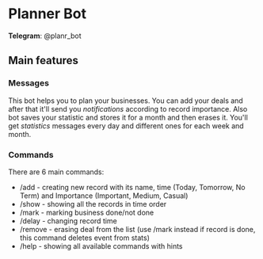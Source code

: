 # Planner Bot
**Telegram**: @planr_bot
## Main features
### Messages
This bot helps you to plan your businesses. You can add your deals and after that it'll send you *notifications* according to record importance. Also bot saves your statistic and stores it for a month and then erases it. You'll get *statistics* messages every day and different ones for each week and month.
### Commands
There are 6 main commands:
* /add - creating new record with its name, time (Today, Tomorrow, No Term) and Importance (Important, Medium, Casual)
* /show - showing all the records in time order
* /mark - marking business done/not done
* /delay - changing record time
* /remove - erasing deal from the list (use /mark instead if record is done, this command deletes event from stats)
* /help - showing all available commands with hints
